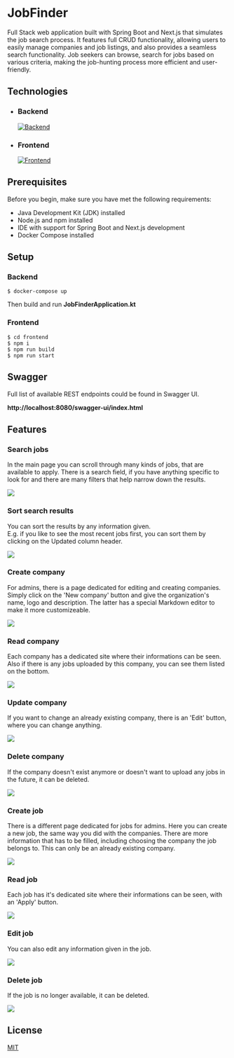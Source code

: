 # JobFinder

Full Stack web application built with Spring Boot and Next.js that simulates the job search process. It features full CRUD functionality, allowing users to easily manage companies and job listings, and also provides a seamless search functionality. Job seekers can browse, search for jobs based on various criteria, making the job-hunting process more efficient and user-friendly.

## Technologies
- ### Backend 
    [![Backend](https://skillicons.dev/icons?i=docker,spring,kotlin,postgres)](https://skillicons.dev)

- ### Frontend
    [![Frontend](https://skillicons.dev/icons?i=ts,html,css,tailwind,nodejs,next)](https://skillicons.dev)

## Prerequisites
Before you begin, make sure you have met the following requirements:

- Java Development Kit (JDK) installed
- Node.js and npm installed
- IDE with support for Spring Boot and Next.js development
- Docker Compose installed

## Setup

### Backend
```
$ docker-compose up
```
Then build and run **JobFinderApplication.kt**

### Frontend
```
$ cd frontend
$ npm i
$ npm run build
$ npm run start
```

## Swagger
Full list of available REST endpoints could be found in Swagger UI.

**http://localhost:8080/swagger-ui/index.html**

## Features

### Search jobs
In the main page you can scroll through many kinds of jobs, that are available to apply. There is a search field, if you have anything specific to look for and there are many filters that help narrow down the results.

![](/docs/pictures/search.gif)

### Sort search results
You can sort the results by any information given.
<br>E.g. if you like to see the most recent jobs first, you can sort them by clicking on the Updated column header.

![](/docs/pictures/sort.gif)

### Create company
For admins, there is a page dedicated for editing and creating companies. Simply click on the 'New company' button and give the organization's name, logo and description. The latter has a special Markdown editor to make it more customizeable.

![](/docs/pictures/company_create.gif)

### Read company
Each company has a dedicated site where their informations can be seen. Also if there is any jobs uploaded by this company, you can see them listed on the bottom.

![](/docs/pictures/company_read.gif)

### Update company
If you want to change an already existing company, there is an 'Edit' button, where you can change anything.

![](/docs/pictures/company_update.gif)

### Delete company
If the company doesn't exist anymore or doesn't want to upload any jobs in the future, it can be deleted.

![](/docs/pictures/company_delete.gif)

### Create job
There is a different page dedicated for jobs for admins. Here you can create a new job, the same way you did with the companies. There are more information that has to be filled, including choosing the company the job belongs to. This can only be an already existing company.

![](/docs/pictures/job_create.gif)

### Read job
Each job has it's dedicated site where their informations can be seen, with an 'Apply' button.

![](/docs/pictures/job_read.gif)

### Edit job
You can also edit any information given in the job.

![](/docs/pictures/job_update.gif)

### Delete job
If the job is no longer available, it can be deleted.

![](/docs/pictures/job_delete.gif)

## License
[MIT](https://choosealicense.com/licenses/mit/)

